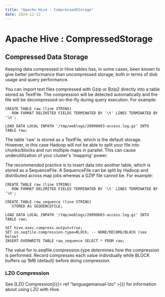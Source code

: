 ```yaml
---
title: "Apache Hive : CompressedStorage"
date: 2024-12-12
---
```


# Apache Hive : CompressedStorage

## Compressed Data Storage

Keeping data compressed in Hive tables has, in some cases, been known to give better performance than uncompressed storage; both in terms of disk usage and query performance.

You can import text files compressed with Gzip or Bzip2 directly into a table stored as TextFile. The compression will be detected automatically and the file will be decompressed on-the-fly during query execution. For example:

```
CREATE TABLE raw (line STRING)
   ROW FORMAT DELIMITED FIELDS TERMINATED BY '\t' LINES TERMINATED BY '\n';

LOAD DATA LOCAL INPATH '/tmp/weblogs/20090603-access.log.gz' INTO TABLE raw;

```

The table 'raw' is stored as a TextFile, which is the default storage. However, in this case Hadoop will not be able to split your file into chunks/blocks and run multiple maps in parallel. This can cause underutilization of your cluster's 'mapping' power.

The recommended practice is to insert data into another table, which is stored as a SequenceFile. A SequenceFile can be split by Hadoop and distributed across map jobs whereas a GZIP file cannot be. For example:

```
CREATE TABLE raw (line STRING)
   ROW FORMAT DELIMITED FIELDS TERMINATED BY '\t' LINES TERMINATED BY '\n';

CREATE TABLE raw_sequence (line STRING)
   STORED AS SEQUENCEFILE;

LOAD DATA LOCAL INPATH '/tmp/weblogs/20090603-access.log.gz' INTO TABLE raw;

SET hive.exec.compress.output=true;
SET io.seqfile.compression.type=BLOCK; -- NONE/RECORD/BLOCK (see below)
INSERT OVERWRITE TABLE raw_sequence SELECT * FROM raw;

```

The value for io.seqfile.compression.type determines how the compression is performed. Record compresses each value individually while BLOCK buffers up 1MB (default) before doing compression.

### LZO Compression

See [LZO Compression]({{< ref "languagemanual-lzo" >}}) for information about using LZO with Hive.

 

 

